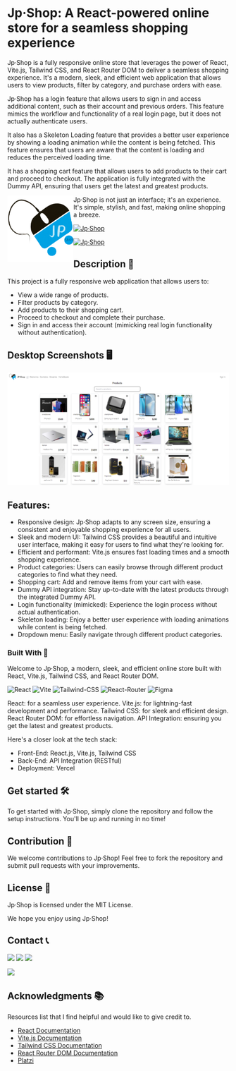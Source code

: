 # Jp·Shop: A React-powered online store for a seamless shopping experience

<!-- ![Jp·Shop](./public/assets/icons/favicon-32x32.png) -->

Jp·Shop is a fully responsive online store that leverages the power of React, Vite.js, Tailwind CSS, and React Router DOM to deliver a seamless shopping experience. It's a modern, sleek, and efficient web application that allows users to view products, filter by category, and purchase orders with ease.

Jp·Shop has a login feature that allows users to sign in and access additional content, such as their account and previous orders. This feature mimics the workflow and functionality of a real login page, but it does not actually authenticate users.

It also has a Skeleton Loading feature that provides a better user experience by showing a loading animation while the content is being fetched. This feature ensures that users are aware that the content is loading and reduces the perceived loading time.

It has a shopping cart feature that allows users to add products to their cart and proceed to checkout. The application is fully integrated with the Dummy API, ensuring that users get the latest and greatest products.

<img align='left' src="./public/assets/images/jplogo.svg" width="150">

Jp·Shop is not just an interface; it's an experience. ️It's simple, stylish, and fast, making online shopping a breeze.

[![Jp·Shop](https://img.shields.io/badge/View%20Demo-000?style=for-the-badge&logo=Google-Chrome&logoColor=white)](https://jpshop.jpdiaz.dev/)

[![Jp·Shop](https://img.shields.io/badge/View%20Code-000?style=for-the-badge&logo=GitHub&logoColor=white)](https://github.com/JuanPabloDiaz/jpShop)

## Description 📝

This project is a fully responsive web application that allows users to:

- View a wide range of products.
- Filter products by category.
- Add products to their shopping cart.
- Proceed to checkout and complete their purchase.
- Sign in and access their account (mimicking real login functionality without authentication).

## Desktop Screenshots 🖥️

<a align='center' href="https://jpshop.jpdiaz.dev/">
<img src="./public/assets/images/desktop.PNG">
</a>

## Features:

- Responsive design: Jp·Shop adapts to any screen size, ensuring a consistent and enjoyable shopping experience for all users.
- Sleek and modern UI: Tailwind CSS provides a beautiful and intuitive user interface, making it easy for users to find what they're looking for.
- Efficient and performant: Vite.js ensures fast loading times and a smooth shopping experience.
- Product categories: Users can easily browse through different product categories to find what they need.
- Shopping cart: Add and remove items from your cart with ease.
- Dummy API integration: Stay up-to-date with the latest products through the integrated Dummy API.
- Login functionality (mimicked): Experience the login process without actual authentication.
- Skeleton loading: Enjoy a better user experience with loading animations while content is being fetched.
- Dropdown menu: Easily navigate through different product categories.

### Built With 🔑

Welcome to Jp·Shop, a modern, sleek, and efficient online store built with React, Vite.js, Tailwind CSS, and React Router DOM.

![React](https://img.shields.io/badge/React-61DAFB.svg?style=for-the-badge&logo=React&logoColor=black)
![Vite](https://img.shields.io/badge/Vite-646CFF.svg?style=for-the-badge&logo=Vite&logoColor=white)
![Tailwind-CSS](https://img.shields.io/badge/Tailwind%20CSS-06B6D4.svg?style=for-the-badge&logo=Tailwind-CSS&logoColor=white)
![React-Router](https://img.shields.io/badge/React%20Router-CA4245.svg?style=for-the-badge&logo=React-Router&logoColor=white)
![Figma](https://img.shields.io/badge/Figma-F24E1E.svg?style=for-the-badge&logo=Figma&logoColor=white)

React: for a seamless user experience. Vite.js: for lightning-fast development and performance. Tailwind CSS: for sleek and efficient design. React Router DOM: for effortless navigation. API Integration: ensuring you get the latest and greatest products.

Here's a closer look at the tech stack:

- Front-End: React.js, Vite.js, Tailwind CSS
- Back-End: API Integration (RESTful)
- Deployment: Vercel

## Get started 🛠️

To get started with Jp·Shop, simply clone the repository and follow the setup instructions. You'll be up and running in no time!

## Contribution 🤝

We welcome contributions to Jp·Shop! Feel free to fork the repository and submit pull requests with your improvements.

## License 📜

Jp·Shop is licensed under the MIT License.

We hope you enjoy using Jp·Shop!

## Contact 📞

[![](https://img.shields.io/badge/@1diazdev-fff?style=for-the-badge&logo=linkedin&logoColor=0A66C2)](https://www.linkedin.com/in/1diazdev/)
[![](https://img.shields.io/badge/@1diazdev-fff?style=for-the-badge&logo=Twitter&logoColor=1DA1F2)](https://www.twitter.com/1diazdev)
[![](https://img.shields.io/badge/Gmail-fff?style=for-the-badge&logo=gmail&logoColor=EA4335)](mailto:juan.diaz93@hotmail.com)

[![](https://img.shields.io/badge/Platzi_Profile-121f3d?style=for-the-badge&logo=Platzi&logoColor=98CA3F)](https://platzi.com/p/DiazJuan/)

<!-- ACKNOWLEDGMENTS -->

## Acknowledgments 📚

Resources list that I find helpful and would like to give credit to.

- [React Documentation](https://reactjs.org/docs/getting-started.html)
- [Vite.js Documentation](https://vitejs.dev/guide/)
- [Tailwind CSS Documentation](https://tailwindcss.com/docs)
- [React Router DOM Documentation](https://reactrouter.com/web/guides/quick-start)
- [Platzi](https://platzi.com/)
